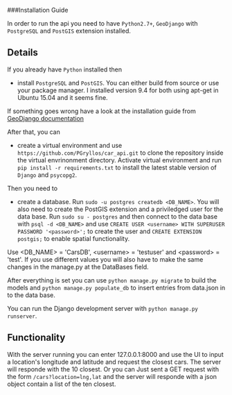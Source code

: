 ###Installation Guide

In order to run the api you need to have `Python2.7+`, `GeoDjango` with `PostgreSQL` and `PostGIS` extension installed.

Details
---

If you already have `Python` installed then 
* install `PostgreSQL` and `PostGIS`. You can either build from source or use your package manager. I installed version 9.4 for both using apt-get in Ubuntu 15.04 and it seems fine.

If something goes wrong have a look at the installation guide from [GeoDjango documentation](https://docs.djangoproject.com/en/1.8/ref/contrib/gis/install/postgis/)

After that, you can
* create a virtual environment and use `https://github.com/PGryllos/car_api.git` to clone the repository inside the virtual envrinonment directory. Activate virtual environment and run `pip install -r requirements.txt` to install the latest stable version of `Django` and `psycopg2`.

Then you need to 
* create a database. Run `sudo -u postgres createdb <DB_NAME>`. You will also need to create the PostGIS extension and a priviledged user for the data base. Run `sudo su - postgres` and then connect to the data base with `psql -d <DB_NAME>` and use `CREATE USER <username> WITH SUPERUSER PASSWORD '<password>';` to create the user and `CREATE EXTENSION postgis;` to enable spatial functionality.

Use \<DB_NAME\> = 'CarsDB', \<username\> = 'testuser' and \<password\> = 'test'. If you use different values you will also have to make the same changes in the manage.py at the DataBases field.

After everything is set you can use `python manage.py migrate` to build the models and `python manage.py populate_db` to insert entries from data.json in to the data base.

You can run the Django development server with `python manage.py runserver`. 

Functionality
---

With the server running you can enter 127.0.0.1:8000 and use the UI to input a location's longitude and latitude and request the closest cars. The server will responde with the 10 closest. Or you can Just sent a GET request
with the form `/cars?location=lng,lat` and the server will responde with a json object contain a list of the ten closest.
